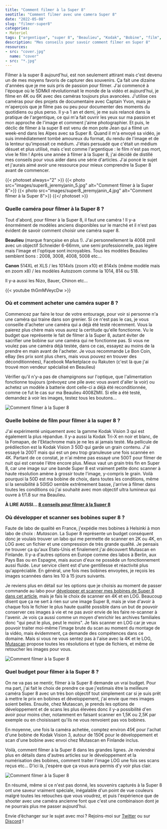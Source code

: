 ```yaml
---
title: "Comment filmer à la Super 8"
seotitle: "Comment filmer avec une camera Super 8"
date: "2022-05-08"
slug: "filmer-super8"
categories:
- Materiel
tags: ["argentique", "super 8", "Beaulieu", "Kodak", "Bobine", "film", "Mutascan", "labo", "camera", "Kodak Vision 3"]
description: "Mes conseils pour savoir comment filmer en Super 8"
resources:
- src: "cover.jpg"
  name: "cover"
- src: "*.jpg"
---
```

Filmer à la super 8 aujourd'hui, est non seulement attirant mais c'est devenu un de mes moyens favoris de capturer des souvenirs. Ça fait une dizaine d'années que je me suis pris de passion pour  filmer. J'ai commencé à l'époque où le 5DMkII révolutionnait le monde de la vidéo et aujourd'hui, je filme en 4K ou 6K avec des caméras toujours plus avancées. J'utilise ces caméras pour des projets de documentaire avec Captain Yvon, mais je m'aperçois que je filme pas ou peu pour documenter des moments du quotidiens ou plus perso. Il y-a 1 an et demi, je me suis relancé dans la pratique de l'argentique, ce qui m'a fait ouvrir les yeux sur ma passion et mon approche de l'image et comment j'aime photographier. Et puis, le déclic de filmer à la super 8 est venu de mon pote Jean qui a filmé un week-end dans les Alpes avec sa Super 8. Quand il m'a envoyé sa vidéo, je suis immédiatement tombé amoureux du format, du rendu de l'image et de la lenteur qu'imposait ce médium. J'étais persuadé que c'était un médium désuet et plus utilisé, mais c'est comme l'argentique : le film n'est pas mort, vive le film !
Après une année à filmer à la Super 8, j'ai décidé de distillé mes conseils pour vous aider dans une série d'articles. J'ai poncé le sujet et j'aurais aimé avoir une ressource pour mieux comprendre la Super 8 avant de commencer.

{{< photoset always="2" >}} {{< photo src="images/super8_jeremyjanin_5.jpg" alt="Comment filmer à la Super 8">}} {{< photo src="images/super8_jeremyjanin_4.jpg" alt="Comment filmer à la Super 8">}} {{</ photoset >}}

### Quelle caméra pour filmer à la Super 8 ?

Tout d'abord, pour filmer à la Super 8, il faut une caméra ! Il y-a énormément de modèles anciens disponibles sur le marché et il n'est pas évident de savoir comment choisir une caméra super 8.

**Beaulieu** (marque française en plus !). J'ai personnellement la 4008 zmII avec un objectif Schneider 6-66mm, une semi professionnelle, pas légère mais l'image et l'optique sont incroyables. Tous les modèles Beaulieu semblent bons : 2008, 3008, 4008, 5008 etc...

**Canon** 514XL et XLS / les 1014xls (zoom x10) et 814xls (même modèle mais en zoom x8) / les modèles Autozoom comme la 1014, 814 ou 518.

Il y-a aussi les Nizo, Bauer, Chinon etc...

{{< youtube thGmMVeycDw >}}

### Où et comment acheter une caméra super 8 ?

Commencez par faire le tour de votre entourage, pour voir si personne n'a une caméra qui traine dans son grenier. Si ce n'est pas le cas, je vous conseille d'acheter une caméra qui a déjà été testé récemment. Vous la paierez plus chère mais vous aurez la certitude qu'elle fonctionne. Vu le budget que représente le fait de filmer à la Super 8, autant éviter de sacrifier une bobine sur une caméra qui ne fonctionne pas. Si vous ne voulez pas une caméra déjà testée, dans ce cas, essayez au moins de la prendre en main avant de l'acheter. Je vous recommande Le Bon Coin, eBay (les prix sont plus chers, mais vous pouvez en trouver des déconditionnées), Facebook Marketplace ou Rakuten (c'est là que j'ai trouvé mon vendeur spécialisé en Beaulieu)

Vérifier qu'il n'y-a pas de champignons sur l'optique, que l'alimentation fonctionne toujours (prévoyez une pile avec vous avant d'aller la voir) ou achetez un modèle à batterie dont celle-ci a déjà été reconditionnée, comme ce fut le cas sur ma Beaulieu 4008ZMII. Si elle a été testé, demandez à voir les images, testez tous les boutons...

![Comment filmer à la Super 8](images/super8_jeremyjanin.gif)

### Quelle bobine de film pour filmer à la super 8 ?

J'ai expérimenté uniquement avec la gamme Kodak Vision 3 qui est également la plus répandue. Il y-a aussi la Kodak Tri-X en noir et blanc, de la Fomapan, de l'Ektachrome mais je ne les ai jamais testé. Ma pellicule de prédilection est la Kodak Vision 3 50D qui garde un grain contenu. J'ai essayé la 200T mais qui est un peu trop granuleuse une fois scannée en 4K. Partant de ce constat, je n'ai même pas essayé une 500T pour filmer de nuit qui est censée l'être encore plus. Mieux vaut un grain très fin en Super 8, car une image sur une bande Super 8 est vraiment petite donc scanner à haute résolution amène à grossir toute l'image, y-compris le grain. Voilà pourquoi la 50D est ma bobine de choix, dans toutes les conditions, même si la sensibilité à 50ISO semble extrêmement basse, j'arrive à filmer dans toutes les conditions où j'ai souhaité avec mon objectif ultra lumineux qui ouvre à f/1.8 sur ma Beaulieu.

**À LIRE AUSSI... [8 conseils pour filmer à la Super 8](https://jeremyjanin.com/conseils-super8)**

### Où développer et scanner ses bobines super 8 ?

Faute de labo de qualité en France, j'expédie mes bobines à Helsinki à mon labo de choix : *Mutascan*. La Super 8 représente un budget conséquent donc je voulais trouver un labo qui me permette de scanner en 2K ou 4K, en LOG avec un fichier et une compression de très grande qualité. Je pensais ne trouver ça qu'aux Etats-Unis et finalement j'ai découvert Mutascan en Finlande. Il y-a d'autres options en Europe comme des labos à Berlin, aux Pays Bas ou en Espagne, mais aucun d'eux ne possède un fonctionnement aussi fluide. Leur service client est d'une gentillesse et réactivité plus qu'appréciable. En général, une fois mes bobines envoyées, je reçois les images scannées dans les 10 à 15 jours suivants.

Je reviens plus en détail sur les options que je choisis au moment de passer commande au labo pour [développer et scanner mes bobines de Super 8 dans cet article](https://jeremyjanin.com/developper-scanner-super8), mais je fais le choix de scanner en 4K et en LOG. Beaucoup disent que ça ne sert à rien sur une image Super 8, mais je vise d'avoir à chaque fois le fichier le plus haute qualité possible dans un but de pouvoir conserver ces images à vie et ne pas avoir envie de les faire re-scanner à l'avenir. Je vois ça aussi comme un moyen d'enrichir les archives familiales donc "qui peut le plus, peut le moins". Je fais scanner en LOG car je veux pouvoir traiter moi-même l'image brute du scan au moment du montage de la vidéo, mais évidemment, ça demande des compétences dans ce domaine. Mais si vous ne vous sentez pas à l'aise avec la 4K et le LOG, [Mutascan](https://mutascan.film) propose toutes les résolutions et type de fichiers, et même de retoucher les images pour vous.

![Comment filmer à la Super 8](images/super8newyork_jeremyjanin.gif)

### Quel budget pour filmer à la Super 8 ?

On ne va pas se mentir, filmer à la Super 8 demande un vrai budget. Pour ma part, j'ai fait le choix de prendre ce que j'estimais être la meilleure caméra Super 8 avec un très bon objectif tout simplement car si je suis prêt à mettre le prix en bobines et développement, j'ai envie que mes images soient belles. Ensuite, chez Mutascan, je prends les options de développement et de scans les plus élevées donc il y-a possibilité d'en avoir pour moins cher, notamment en faisant scanner en 1,5K ou 2,5K par exemple ou en choisissant qu'ils ne vous renvoient pas vos bobines.

En moyenne, une fois la caméra achetée, comptez environ 45€ pour l'achat d'une bobine de Kodak Vision 3, autour de 150€ pour le développement et scan d'une bobine avec envoi chez Mutascan en Finlande inclus.

Voilà, comment filmer à la Super 8 dans les grandes lignes. Je reviendrai plus en détails dans d'autres articles sur le développement et la numérisation des bobines, comment traiter l'image LOG une fois ses scans reçus etc... D'ici là, j'espère que ça vous aura permis d'y voir plus clair.

![Comment filmer à la Super 8](images/super8_jeremyjanin_3.jpg)

En résumé, même si ce n'est pas donné, les souvenirs capturés à la Super 8 ont une saveur vraiment spéciale, inégalable d'un point de vue couleurs malgré toutes les retouches que vous voudrez, et puis l'expérience que de shooter avec une caméra ancienne font que c'est une combinaison dont je ne pourrais plus me passer aujourd'hui.


Envie d’échanger sur le sujet avec moi ? Rejoins-moi sur [Twitter](https://twitter.com/jeremyjanin) ou sur [Discord](https://discord.gg/rvk5DTwT8H) !
